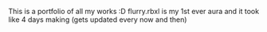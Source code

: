 This is a portfolio of all my works :D
flurry.rbxl is my 1st ever aura and it took like 4 days making
(gets updated every now and then)

